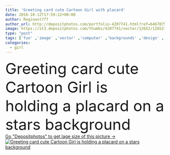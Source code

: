 ```yaml
---
title: 'Greeting card cute Cartoon Girl with placard'
date: 2016-10-12T17:59:12+00:00
author: Reginast777
author_url: http://depositphotos.com/portfolio-4207741.html?ref=64678756
image: https://st3.depositphotos.com/thumbs/4207741/vector/12652/126523326/api_thumb_450.jpg?forcejpeg=true
type: "post"
tags: ['fun' ,'image' ,'vector' ,'computer' ,'backgrounds' ,'design' ,'painting' ,'small' ,'beautiful' ,'birthday' ,'bow' ,'day' ,'greeting' ,'valentine' ,'art' ,'girl' ,'smiling' ,'people' ,'happiness' ,'cheerful' ,'cute' ,'child' ,'card' ,'childhood' ,'toy' ,'banner' ,'pink' ,'letter' ,'drawing' ,'placard' ,'luck' ,'stars' ,'baby' ,'postcard' ,'illustrations' ,'valentines' ,'Holidays' ,'mammals' ,'hearts' ,'celebrations' ,'cartoons' ,'mothers' ]
categories: 
  - girl
---
```

<div aling="center">
            <font size="60"> Greeting card cute Cartoon Girl is holding a placard on a stars background</font>   
</div>
<div>
    <a href='https://depositphotos.com/126523326/stock-illustration-greeting-card-cute-cartoon-girl.html?ref=64678756' target=_blank > Go "Depositphotos" to get lage size of this picture ->
        <img href='https://depositphotos.com/126523326/stock-illustration-greeting-card-cute-cartoon-girl.html?ref=64678756' src='https://st3.depositphotos.com/4207741/12652/v/950/depositphotos_126523326-stock-illustration-greeting-card-cute-cartoon-girl.jpg?forcejpeg=true' alt='Greeting card cute Cartoon Girl is holding a placard on a stars background' >
    </a>
</div>
